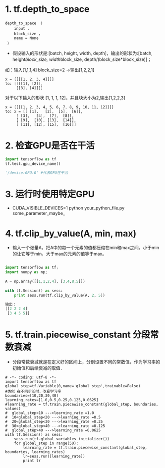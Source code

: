 # 1. tf.depth_to_space
```
depth_to_space （ 
    input ， 
    block_size ， 
    name = None
 ）
```
* 假设输入的形状是:[batch, height, width, depth]，输出的形状为:[batch, height*block_size, width*block_size, depth/(block_size*block_size)]；

如：输入[1,1,1,4] block_size=2 ->输出[1,2,2,1]
```
x = [[[[1, 2, 3, 4]]]]
to: [[[[1], [2]],
     [[3], [4]]]]
```
对于以下输入的形状 [1, 1, 1, 12]，并且块大小为2,输出[1,2,2,3]
```
x = [[[[1, 2, 3, 4, 5, 6, 7, 8, 9, 10, 11, 12]]]]
to: x = [[ [1],   [2],  [5],  [6]],
     [ [3],   [4],  [7],  [8]],
     [ [9],  [10], [13],  [14]],
     [ [11], [12], [15],  [16]]]
```
# 2. 检查GPU是否在干活
```python
import tensorflow as tf
tf.test.gpu_device_name()

'/device:GPU:0' #代表GPU在干活
```
# 3. 运行时使用特定GPU
* CUDA_VISIBLE_DEVICES=1 python your_python_file.py some_parameter_maybe_
# 4. tf.clip_by_value(A, min, max)
* 输入一个张量A，把A中的每一个元素的值都压缩在min和max之间。小于min的让它等于min，大于max的元素的值等于max。
```python

import tensorflow as tf;
import numpy as np;
 
A = np.array([[1,1,2,4], [3,4,8,5]])
 
with tf.Session() as sess:
	print sess.run(tf.clip_by_value(A, 2, 5))

输出：
[[2 2 2 4]
 [3 4 5 5]]
```
# 5. tf.train.piecewise_constant 分段常数衰减
* 分段常数衰减就是在定义好的区间上，分别设置不同的常数值，作为学习率的初始值和后续衰减的取值．
```ptyhon
# -*- coding: utf-8 -*-
import tensorflow as tf
global_step=tf.Variable(0,name='global_step',trainable=False)
#类似 在不同步长时，改变学习率
boundaries=[10,20,30,40]
learning_rates=[1.0,0.5,0.25,0.125,0.0625]
#learning_rate = tf.train.piecewise_constant(global_step, boundaries, values)
#  global_step<10 --->learning_rate =1.0
#  10<global_step<20 --->learning_rate =0.5
#  20<global_step<30 --->learning_rate =0.25
#  30<global_step<40 --->learning_rate =0.125
#  global_step>40 --->learning_rate =0.0625
with tf.Session() as sess:
    sess.run(tf.global_variables_initializer())
    for global_step in range(50):
        learning_rate = tf.train.piecewise_constant(global_step, boundaries, learning_rates)
        lr=sess.run([learning_rate])
        print lr
```
